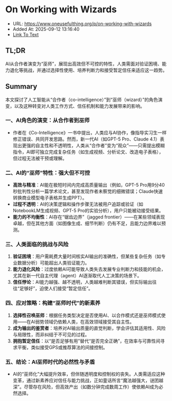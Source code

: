 # On Working with Wizards
- URL: https://www.oneusefulthing.org/p/on-working-with-wizards
- Added At: 2025-09-12 13:16:40
- [Link To Text](2025-09-12-on-working-with-wizards_raw.md)

## TL;DR
AI从合作者演变为“巫师”，展现出高效但不可控的特性，人类需面对验证困境、能力退化等挑战，并通过选择性使用、培养判断力和接受暂定信任来适应这一趋势。

## Summary
本文探讨了人工智能从“合作者（co-intelligence）”到“巫师（wizard）”的角色演变，以及这种转变对人类工作方式、信任机制和能力发展带来的影响。

### 一、AI角色的演变：从合作者到巫师
- 作者在《Co-Intelligence》一书中提出，人类应与AI协作，像指导实习生一样修正错误、共同开发思路。然而，新一代AI（如GPT-5 Pro、Claude 4.1）表现出更强的自主性和不透明性，人类从“合作者”变为“观众”——只需提出模糊指令，AI即可独立完成复杂任务（如生成视频、分析论文、改造电子表格），但过程无法被干预或理解。

### 二、AI的“巫师”特性：强大但不可控
- **高效与精准**：AI能在极短时间内完成高质量输出（例如，GPT-5 Pro用9分40秒批判性分析一篇学术论文，甚至发现作者未察觉的细微错误；Claude快速转换商业模型电子表格并生成PPT）。
- **过程不透明**：AI的决策逻辑和操作步骤无法被用户追踪或验证（如NotebookLM生成视频、GPT-5 Pro的实验分析），用户只能被动接受结果。
- **能力的不均衡性**：AI存在“锯齿边界”（jagged frontier）——在某些领域表现卓越，但在其他方面（如图像生成、细节判断）仍有不足，且能力边界难以预测。

### 三、人类面临的挑战与风险
1. **验证困境**：用户需耗费大量时间核实AI输出的准确性，但某些复杂任务（如专业数据分析）可能超出人类验证能力。
2. **能力退化风险**：过度依赖AI可能导致人类失去发展专业判断力和技能的机会，尤其在新一代自主代理（agent）AI逐渐取代人工决策的场景下。
3. **信任悖论**：AI能力越强、越不透明，人类越难判断其错误，但实际输出往往“足够好”，迫使人们接受“暂定信任”。

### 四、应对策略：构建“巫师时代”的新素养
1. **选择性召唤巫师**：根据任务类型决定是否使用AI、以合作模式还是巫师模式使用——在AI弱势领域仍依赖人类，在高效领域接受其自主性。
2. **成为输出的鉴赏者**：培养对AI输出质量的直觉判断，学会评估其适用性、风险与局限性，而非纠结于不可见的过程。
3. **拥抱暂定信任**：以“是否足够有用”替代“是否完全正确”，在效率与可靠性间寻求平衡，类似接受GPS或推荐算法的间接控制。

### 五、结论：AI巫师时代的必然性与矛盾
- AI的“巫师化”大幅提升效率，但伴随透明度和控制权的丧失。人类需适应这种变革，通过新素养应对信任与能力挑战，正如童话所言“魔法越强大，谜团越深”。尽管存在风险，但高效产出（如数分钟完成数周工作）使依赖AI成为必然选择。
